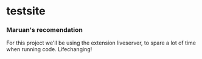 # testsite

### Maruan's recomendation
For this project we'll be using the extension liveserver, to spare a lot of time when running code.
Lifechanging!